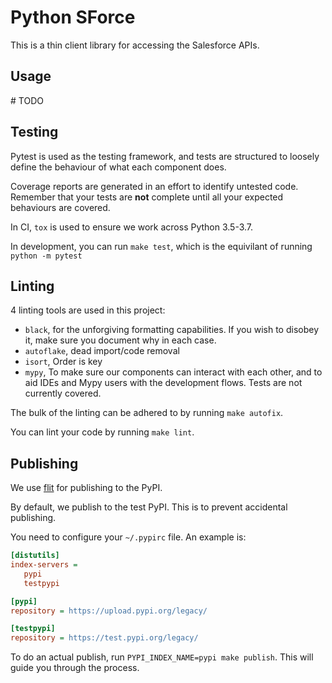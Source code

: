 # Python SForce

This is a thin client library for accessing the Salesforce APIs.

## Usage

\# TODO

## Testing

Pytest is used as the testing framework, and tests are structured to loosely define the behaviour of what each component does.

Coverage reports are generated in an effort to identify untested code.
Remember that your tests are **not** complete until all your expected behaviours are covered.

In CI, `tox` is used to ensure we work across Python 3.5-3.7.

In development, you can run `make test`, which is the equivilant of running `python -m pytest`

## Linting

4 linting tools are used in this project:

- `black`, for the unforgiving formatting capabilities.
  If you wish to disobey it, make sure you document why in each case.
- `autoflake`, dead import/code removal
- `isort`, Order is key
- `mypy`, To make sure our components can interact with each other, and to aid IDEs and Mypy users with the development flows. Tests are not currently covered.

The bulk of the linting can be adhered to by running `make autofix`.

You can lint your code by running `make lint`.

## Publishing

We use [flit][flit] for publishing to the PyPI.

By default, we publish to the test PyPI. This is to prevent accidental publishing.

You need to configure your `~/.pypirc` file. An example is:

```ini
[distutils]
index-servers =
   pypi
   testpypi

[pypi]
repository = https://upload.pypi.org/legacy/

[testpypi]
repository = https://test.pypi.org/legacy/
```

To do an actual publish, run `PYPI_INDEX_NAME=pypi make publish`.
This will guide you through the process.


[flit]: https://flit.readthedocs.io/
